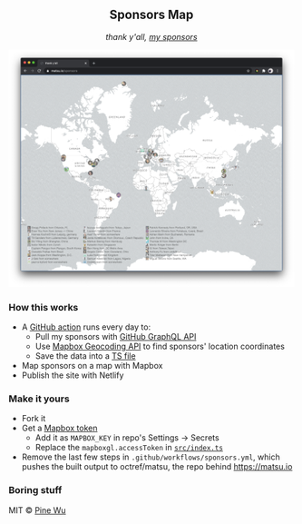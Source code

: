 <p>
  <h2 align="center">Sponsors Map</h2>
</p>
<p align="center">
  <i>thank y'all, <a href="https://matsu.io/sponsors">my sponsors</a></i>
</p>

![sponsors](./assets/sponsors.png)

### How this works

- A [GitHub action](.github/workflows/sponsors.yml) runs every day to:
  - Pull my sponsors with [GitHub GraphQL API](https://docs.github.com/en/graphql)
  - Use [Mapbox Geocoding API](https://docs.mapbox.com/api/search/#geocoding) to find sponsors' location coordinates
  - Save the data into a [TS file](src/sponsorsWithGeo.ts)
- Map sponsors on a map with Mapbox
- Publish the site with Netlify 

### Make it yours

- Fork it
- Get a [Mapbox token](https://docs.mapbox.com/help/how-mapbox-works/access-tokens/)
  - Add it as `MAPBOX_KEY` in repo's Settings -> Secrets
  - Replace the `mapboxgl.accessToken` in [`src/index.ts`](src/index.ts)
- Remove the last few steps in `.github/workflows/sponsors.yml`, which pushes the built output to octref/matsu, the repo behind https://matsu.io

### Boring stuff

MIT © [Pine Wu](https://github.com/octref)